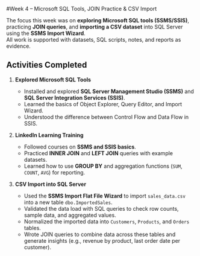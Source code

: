 #Week 4 – Microsoft SQL Tools, JOIN Practice & CSV Import

The focus this week was on **exploring Microsoft SQL tools (SSMS/SSIS)**, practicing **JOIN queries**, and **importing a CSV dataset** into SQL Server using the **SSMS Import Wizard**.  
All work is supported with datasets, SQL scripts, notes, and reports as evidence.


## Activities Completed

1. **Explored Microsoft SQL Tools**
   - Installed and explored **SQL Server Management Studio (SSMS)** and **SQL Server Integration Services (SSIS)**.
   - Learned the basics of Object Explorer, Query Editor, and Import Wizard.
   - Understood the difference between Control Flow and Data Flow in SSIS.

2. **LinkedIn Learning Training**
   - Followed courses on **SSMS and SSIS basics**.
   - Practiced **INNER JOIN** and **LEFT JOIN** queries with example datasets.
   - Learned how to use **GROUP BY** and aggregation functions (`SUM`, `COUNT`, `AVG`) for reporting.

3. **CSV Import into SQL Server**
   - Used the **SSMS Import Flat File Wizard** to import `sales_data.csv` into a new table `dbo.ImportedSales`.
   - Validated the data load with SQL queries to check row counts, sample data, and aggregated values.
   - Normalized the imported data into `Customers`, `Products`, and `Orders` tables.
   - Wrote JOIN queries to combine data across these tables and generate insights (e.g., revenue by product, last order date per customer).


